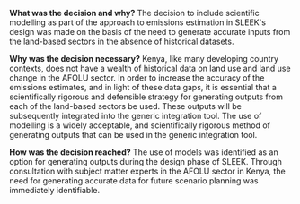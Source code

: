 **What was the decision and why?**
The decision to include scientific modelling as part of the approach to emissions estimation in SLEEK's design was made on the basis of the need to generate accurate inputs from the land-based sectors in the absence of historical datasets.

**Why was the decision necessary?**
Kenya, like many developing country contexts, does not have a wealth of historical data on land use and land use change in the AFOLU sector. In order to increase the accuracy of the emissions estimates, and in light of these data gaps, it is essential that a scientifically rigorous and defensible strategy for generating outputs from each of the land-based sectors be used.  These outputs will be subsequently integrated into the generic integration tool. The use of modelling is a widely acceptable, and scientifically rigorous method of generating outputs that can be used in the generic integration tool. 

**How was the decision reached?**
The use of models was identified as an option for generating outputs during the design phase of SLEEK. Through consultation with subject matter experts in the AFOLU sector in Kenya, the need for generating accurate data for future scenario planning was immediately identifiable. 
 
